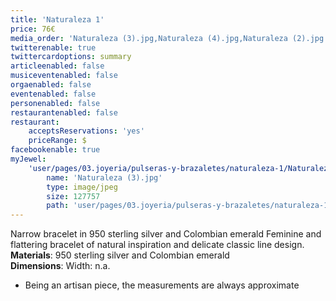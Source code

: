 ```yaml
---
title: 'Naturaleza 1'
price: 76€
media_order: 'Naturaleza (3).jpg,Naturaleza (4).jpg,Naturaleza (2).jpg'
twitterenable: true
twittercardoptions: summary
articleenabled: false
musiceventenabled: false
orgaenabled: false
eventenabled: false
personenabled: false
restaurantenabled: false
restaurant:
    acceptsReservations: 'yes'
    priceRange: $
facebookenable: true
myJewel:
    'user/pages/03.joyeria/pulseras-y-brazaletes/naturaleza-1/Naturaleza (3).jpg':
        name: 'Naturaleza (3).jpg'
        type: image/jpeg
        size: 127757
        path: 'user/pages/03.joyeria/pulseras-y-brazaletes/naturaleza-1/Naturaleza (3).jpg'
---
```


Narrow bracelet in 950 sterling silver and Colombian emerald
Feminine and flattering bracelet of natural inspiration and delicate classic line design.</br>
**Materials**: 950 sterling silver and Colombian emerald</br>
**Dimensions**: Width: n.a.</br>
* Being an artisan piece, the measurements are always approximate